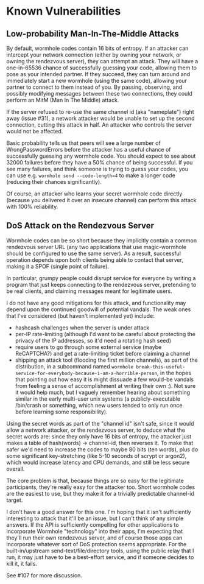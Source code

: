 # Known Vulnerabilities

## Low-probability Man-In-The-Middle Attacks

By default, wormhole codes contain 16 bits of entropy. If an attacker
can intercept your network connection (either by owning your network, or
owning the rendezvous server), they can attempt an attack. They will
have a one-in-65536 chance of successfully guessing your code, allowing
them to pose as your intended partner. If they succeed, they can turn
around and immediately start a new wormhole (using the same code),
allowing your partner to connect to them instead of you. By passing,
observing, and possibly modifying messages between these two
connections, they could perform an MitM (Man In The Middle) attack.

If the server refused to re-use the same channel id (aka "nameplate")
right away (issue #31), a network attacker would be unable to set up the
second connection, cutting this attack in half. An attacker who controls
the server would not be affected.

Basic probability tells us that peers will see a large number of
WrongPasswordErrors before the attacker has a useful chance of
successfully guessing any wormhole code. You should expect to see about
32000 failures before they have a 50% chance of being successful. If you
see many failures, and think someone is trying to guess your codes, you
can use e.g. `wormhole send --code-length=4` to make a longer code
(reducing their chances significantly).

Of course, an attacker who learns your secret wormhole code directly
(because you delivered it over an insecure channel) can perform this
attack with 100% reliability.


## DoS Attack on the Rendezvous Server

Wormhole codes can be so short because they implicitly contain a common
rendezvous server URL (any two applications that use magic-wormhole
should be configured to use the same server). As a result, successful
operation depends upon both clients being able to contact that server,
making it a SPOF (single point of failure).

In particular, grumpy people could disrupt service for everyone by
writing a program that just keeps connecting to the rendezvous server,
pretending to be real clients, and claiming messages meant for
legitimate users.

I do not have any good mitigations for this attack, and functionality
may depend upon the continued goodwill of potential vandals. The weak
ones that I've considered (but haven't implemented yet) include:

* hashcash challenges when the server is under attack
* per-IP rate-limiting (although I'd want to be careful about protecting
  the privacy of the IP addresses, so it'd need a rotating hash seed)
* require users to go through some external service (maybe ReCAPTCHA?)
  and get a rate-limiting ticket before claiming a channel
* shipping an attack tool (flooding the first million channels), as part
  of the distribution, in a subcommand named `wormhole
  break-this-useful-service-for-everybody-because-i-am-a-horrible-person`,
  in the hopes that pointing out how easy it is might dissuade a few
  would-be vandals from feeling a sense of accomplishment at writing
  their own :). Not sure it would help much, but I vaguely remember
  hearing about something similar in the early multi-user unix systems
  (a publicly-executable /bin/crash or something, which new users
  tended to only run once before learning some responsibility).

Using the secret words as part of the "channel id" isn't safe, since it
would allow a network attacker, or the rendezvous server, to deduce what
the secret words are: since they only have 16 bits of entropy, the
attacker just makes a table of hash(words) -> channel-id, then reverses
it. To make that safer we'd need to increase the codes to maybe 80 bits
(ten words), plus do some significant key-stretching (like 5-10 seconds
of scrypt or argon2), which would increase latency and CPU demands, and
still be less secure overall.

The core problem is that, because things are so easy for the legitimate
participants, they're really easy for the attacker too. Short wormhole
codes are the easiest to use, but they make it for a trivially
predictable channel-id target.

I don't have a good answer for this one. I'm hoping that it isn't
sufficiently interesting to attack that it'll be an issue, but I can't
think of any simple answers. If the API is sufficiently compelling for
other applications to incorporate Wormhole "technology" into their apps,
I'm expecting that they'll run their own rendezvous server, and of
course those apps can incorporate whatever sort of DoS protection seems
appropriate. For the built-in/upstream send-text/file/directory tools,
using the public relay that I run, it may just have to be a best-effort
service, and if someone decides to kill it, it fails.

See #107 for more discussion.
